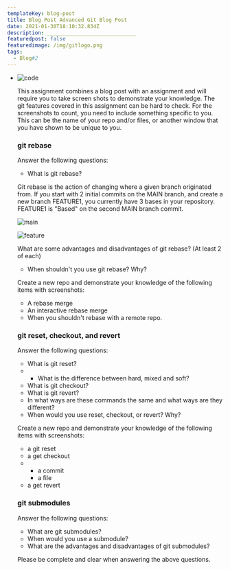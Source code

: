 ```yaml
---
templateKey: blog-post
title: Blog Post Advanced Git Blog Post
date: 2021-01-30T18:10:32.834Z
description: _____________________________
featuredpost: false
featuredimage: /img/gitlogo.png
tags:
  - Blog#2
---
```

* ![code](/img/gitlogo.png "code")

  This assignment combines a blog post with an assignment and will require you to take screen shots to demonstrate your knowledge. The git features covered in this assignment can be hard to check. For the screenshots to count, you need to include something specific to you. This can be the name of your repo and/or files, or another window that you have shown to be unique to you.

  ### git rebase

  Answer the following questions:

  * What is git rebase?

  Git rebase is the action of changing where a given branch originated from. If you start with 2 initial commits on the MAIN branch, and create a new branch FEATURE1, you currently have 3 bases in your repository. FEATURE1 is "Based" on the second MAIN branch commit. 

  ![main](/img/2commitsmain.png "main")



  ![feature](/img/feature-3commts.png "feature")

  What are some advantages and disadvantages of git rebase? (At least 2 of each)

  * When shouldn't you use git rebase? Why?

  Create a new repo and demonstrate your knowledge of the following items with screenshots:

  * A rebase merge
  * An interactive rebase merge
  * When you shouldn't rebase with a remote repo.

  ### git reset, checkout, and revert

  Answer the following questions:

  * What is git reset?
  * * What is the difference between hard, mixed and soft?
  * What is git checkout?
  * What is git revert?
  * In what ways are these commands the same and what ways are they different?
  * When would you use reset, checkout, or revert? Why?

  Create a new repo and demonstrate your knowledge of the following items with screenshots:

  * a git reset
  * a get checkout
  * * a commit
    * a file
  * a get revert

  ### git submodules

  Answer the following questions:

  * What are git submodules?
  * When would you use a submodule?
  * What are the advantages and disadvantages of git submodules?

  Please be complete and clear when answering the above questions.